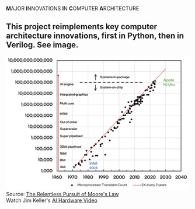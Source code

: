 
**M**AJOR **I**NNOVATIONS **I**N **C**OMPUTER **A**RCHITECTURE

This project reimplements key computer architecture innovations, first in Python, then in Verilog. See image.
---

![miica](./assets/miica.jpg)  
Source: [The Relentless Pursuit of Moore's Law](https://semiconductor.substack.com/p/the-relentless-pursuit-of-moores-fcd)  
Watch Jim Keller's [AI Hardware Video](https://www.youtube.com/watch?v=lPX1H3jW8ZQ)


